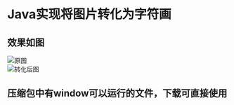 # Java实现将图片转化为字符画
## 效果如图
![原图](https://github.com/fishrong/Pic2Char/image/123.jpg)  
![转化后图](https://github.com/fishrong/Pic2Char/image/CharPic.png)
## 压缩包中有window可以运行的文件，下载可直接使用
